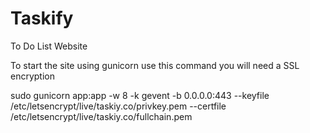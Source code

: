 # Taskify
To Do List Website

To start the site using gunicorn use this command you will need a SSL encryption

sudo gunicorn app:app -w 8 -k gevent -b 0.0.0.0:443 --keyfile /etc/letsencrypt/live/taskiy.co/privkey.pem --certfile /etc/letsencrypt/live/taskiy.co/fullchain.pem

